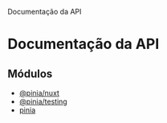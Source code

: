 Documentação da API

# Documentação da API

## Módulos

- [@pinia/nuxt](modules/pinia_nuxt.md)
- [@pinia/testing](modules/pinia_testing.md)
- [pinia](modules/pinia.md)
